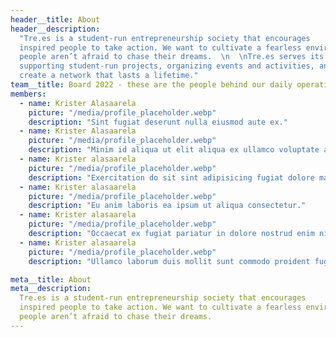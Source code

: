 ```yaml
---
header__title: About
header__description:
  "Tre.es is a student-run entrepreneurship society that encourages
  inspired people to take action. We want to cultivate a fearless environment where
  people aren’t afraid to chase their dreams.  \n  \nTre.es serves its community by
  supporting student-run projects, organizing events and activities, and helping them
  create a network that lasts a lifetime."
team__title: Board 2022 - these are the people behind our daily operations
members:
  - name: Krister Alasaarela
    picture: "/media/profile_placeholder.webp"
    description: "Sint fugiat deserunt nulla eiusmod aute ex."
  - name: Krister Alasaarela
    picture: "/media/profile_placeholder.webp"
    description: "Minim id aliqua ut elit aliqua ex ullamco voluptate anim anim labore."
  - name: Krister alasaarela
    picture: "/media/profile_placeholder.webp"
    description: "Exercitation do sit sint adipisicing fugiat dolore magna fugiat fugiat."
  - name: Krister alasaarela
    picture: "/media/profile_placeholder.webp"
    description: "Eu anim laboris ea ipsum ut aliqua consectetur."
  - name: Krister alasaarela
    picture: "/media/profile_placeholder.webp"
    description: "Occaecat ex fugiat pariatur in dolore nostrud enim nisi laborum sunt."
  - name: Krister alasaarela
    picture: "/media/profile_placeholder.webp"
    description: "Ullamco laborum duis mollit sunt commodo proident fugiat in tempor."

meta__title: About
meta__description:
  Tre.es is a student-run entrepreneurship society that encourages
  inspired people to take action. We want to cultivate a fearless environment where
  people aren’t afraid to chase their dreams.
---
```

